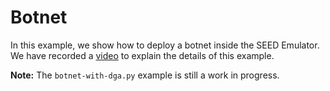 # Botnet

In this example, we show how to deploy a botnet inside the 
SEED Emulator. We have recorded a 
[video](https://www.youtube.com/watch?v=5FYWB-b21bg&list=PLwCoMLt7WGjan54CuqeYGnJuMqA-RzQwD)
to explain the details of this example.

**Note:** The `botnet-with-dga.py` example is still a work in progress.
